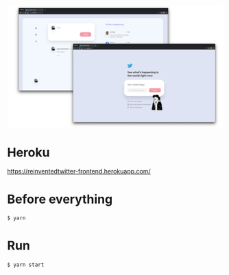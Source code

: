 ![Reinvented Twitter Frontend](https://github.com/mateusdotcc/twitter-frontend/blob/master/src/assets/cover.jpg?raw=true)

# Heroku

https://reinventedtwitter-frontend.herokuapp.com/

# Before everything

```js
$ yarn
```

# Run

```js
$ yarn start
```
